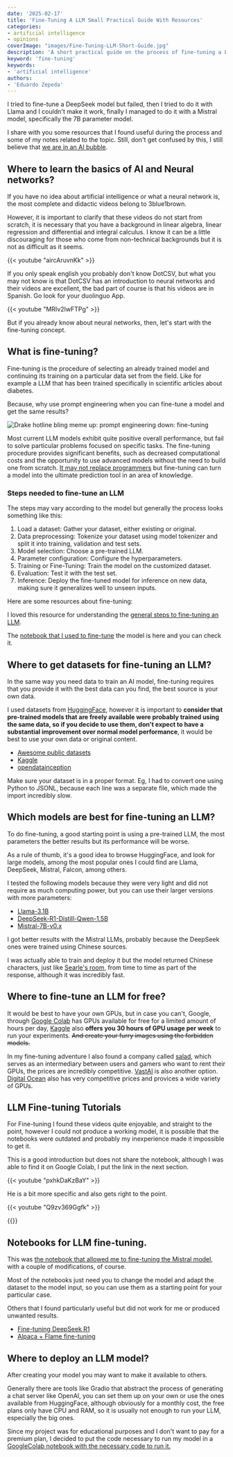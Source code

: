 ```yaml
---
date: '2025-02-17'
title: 'Fine-Tuning A LLM Small Practical Guide With Resources'
categories:
- artificial intelligence
- opinions
coverImage: "images/Fine-Tuning-LLM-Short-Guide.jpg"
description: 'A short practical guide on the process of fine-tuning a LLM and useful resources to do so according to my experience training Mistral 7B available on HuggingFace'
keyword: 'fine-tuning'
keywords:
- 'artificial intelligence'
authors:
- 'Eduardo Zepeda'
---
```


I tried to fine-tune a DeepSeek model but failed, then I tried to do it with Llama and I couldn't make it work, finally I managed to do it with a Mistral model, specifically the 7B parameter model. 

I share with you some resources that I found useful during the process and some of my notes related to the topic. Still, don't get confused by this, I still believe that [we are in an AI bubble](/en/the-rise-and-fall-of-the-ai-bubble/).

## Where to learn the basics of AI and Neural networks?

If you have no idea about artificial intelligence or what a neural network is, the most complete and didactic videos belong to 3blue1brown. 

However, it is important to clarify that these videos do not start from scratch, it is necessary that you have a background in linear algebra, linear regression and differential and integral calculus. I know it can be a little discouraging for those who come from non-technical backgrounds but it is not as difficult as it seems.

{{< youtube "aircAruvnKk" >}}

If you only speak english you probably don't know DotCSV, but what you may not know is that DotCSV has an introduction to neural networks and their videos are excellent, the bad part of course is that his videos are in Spanish. Go look for your duolinguo App.

{{< youtube "MRIv2IwFTPg" >}}

But if you already know about neural networks, then, let's start with the fine-tuning concept.

## What is fine-tuning?

Fine-tuning is the procedure of selecting an already trained model and continuing its training on a particular data set from the field. Like for example a LLM that has been trained specifically in scientific articles about diabetes.

Because, why use prompt engineering when you can fine-tune a model and get the same results?

![Drake hotline bling meme up: prompt engineering down: fine-tuning](https://i.imgflip.com/9kjbo2.jpg "I'm just kidding, always try prompt engineering first")

Most current LLM models exhibit quite positive overall performance, but fail to solve particular problems focused on specific tasks. The fine-tuning procedure provides significant benefits, such as decreased computational costs and the opportunity to use advanced models without the need to build one from scratch. [It may not replace programmers](/en/devin-ai-the-supposed-replacement-for-programmers/) but fine-tuning can turn a model into the ultimate prediction tool in an area of knowledge. 


### Steps needed to fine-tune an LLM

The steps may vary according to the model but generally the process looks something like this:

1. Load a dataset: Gather your dataset, either existing or original.
2. Data preprocessing: Tokenize your dataset using model tokenizer and split it into training, validation and test sets.
3. Model selection: Choose a pre-trained LLM.
4. Parameter configuration: Configure the hyperparameters.
5. Training or Fine-Tuning: Train the model on the customized dataset.
6. Evaluation: Test it with the test set.
7. Inference: Deploy the fine-tuned model for inference on new data, making sure it generalizes well to unseen inputs.

Here are some resources about fine-tuning:

I loved this resource for understanding the [general steps to fine-tuning an LLM](https://www.datacamp.com/tutorial/fine-tuning-large-language-models).

The [notebook that I used to fine-tune](https://www.kaggle.com/code/eduardomzepeda/fine-tuning-mistral-7b-with-linkedin-job-posting#?) the model is here and you can check it.

## Where to get datasets for fine-tuning an LLM?

In the same way you need data to train an AI model, fine-tuning requires that you provide it with the best data can you find, the best source is your own data.

I used datasets from [HuggingFace](https://huggingface.co/datasets/#?), however it is important to **consider that pre-trained models that are freely available were probably trained using the same data, so if you decide to use them, don't expect to have a substantial improvement over normal model performance**, it would be best to use your own data or original content.

- [Awesome public datasets](https://github.com/awesomedata/awesome-public-datasets#?)
- [Kaggle](https://kaggle.com#?)
- [opendatainception](https://opendatainception.io/#?)

Make sure your dataset is in a proper format. Eg, I had to convert one using Python to JSONL, because each line was a separate file, which made the import incredibly slow.

## Which models are best for fine-tuning an LLM?

To do fine-tuning, a good starting point is using a pre-trained LLM, the most parameters the better results but its performance will be worse.

As a rule of thumb, it's a good idea to browse HuggingFace, and look for large models, among the most popular ones I could find are Llama, DeepSeek, Mistral, Falcon, among others.

I tested the following models because they were very light and did not require as much computing power, but you can use their larger versions with more parameters: 
- [Llama-3.1B](https://huggingface.co/meta-llama/Llama-3.1-8B#?)
- [DeepSeek-R1-Distill-Qwen-1.5B](https://huggingface.co/deepseek-ai/DeepSeek-R1-Distill-Qwen-1.5B#?)
- [Mistral-7B-v0.x](https://huggingface.co/mistralai/Mistral-7B-v0.3#?)


I got better results with the Mistral LLMs, probably because the DeepSeek ones were trained using Chinese sources. 

I was actually able to train and deploy it but the model returned Chinese characters, just like [Searle's room](/en/chat-gpt-searles-chinese-room-and-consciousness/), from time to time as part of the response, although it was incredibly fast.


## Where to fine-tune an LLM for free?

It would be best to have your own GPUs, but in case you can't, Google, through [Google Colab](https://colab.research.google.com/#?) has GPUs available for free for a limited amount of hours per day, [Kaggle](https://www.kaggle.com/#?) also **offers you 30 hours of GPU usage per week** to run your experiments. ~~And create your furry images using the forbidden models.~~

In my fine-tuning adventure I also found a company called [salad](https://salad.com/#?), which serves as an intermediary between users and gamers who want to rent their GPUs, the prices are incredibly competitive. [VastAI](https://vast.ai/#?) is also another option. [Digital Ocean](https://m.do.co/c/a22240ebb8e7#?) also has very competitive prices and provices a wide variety of GPUs.

## LLM Fine-tuning Tutorials

For Fine-tuning I found these videos quite enjoyable, and straight to the point, however I could not produce a working model, it is possible that the notebooks were outdated and probably my inexperience made it impossible to get it.

This is a good introduction but does not share the notebook, although I was able to find it on Google Colab, I put the link in the next section.

{{< youtube "pxhkDaKzBaY" >}}

He is a bit more specific and also gets right to the point.

{{< youtube "Q9zv369Ggfk" >}}

{{<ad>}}

## Notebooks for LLM fine-tuning.

This was [the notebook that allowed me to fine-tuning the Mistral model](https://github.com/brevdev/notebooks/blob/main/mistral-finetune-own-data.ipynb#?), with a couple of modifications, of course. 

Most of the notebooks just need you to change the model and adapt the dataset to the model input, so you can use them as a starting point for your particular case.

Others that I found particularly useful but did not work for me or produced unwanted results.
- [Fine-tuning DeepSeek R1](https://www.kaggle.com/code/kingabzpro/fine-tuning-deepseek-r1-reasoning-model#?)
- [Alpaca + Flame fine-tuning](https://colab.research.google.com/drive/135ced7oHytdxu3N2DNe1Z0kqjyYIkDXp#?)

## Where to deploy an LLM model?

After creating your model you may want to make it available to others.

Generally there are tools like Gradio that abstract the process of generating a chat server like OpenAI, you can set them up on your own or use the ones available from HuggingFace, although obviously for a monthly cost, the free plans only have CPU and RAM, so it is usually not enough to run your LLM, especially the big ones.

Since my project was for educational purposes and I don't want to pay for a premium plan, I decided to put the code necessary to run my model in a [GoogleColab notebook with the necessary code to run it.](https://colab.research.google.com/drive/1Fe348rmXbDyvjoDPGEKrBtPurpfwnFgG#?)
